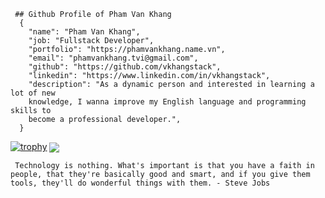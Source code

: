 
     ## Github Profile of Pham Van Khang
      {
        "name": "Pham Van Khang",
        "job: "Fullstack Developer",
        "portfolio": "https://phamvankhang.name.vn",
        "email": "phamvankhang.tvi@gmail.com",
        "github": "https://github.com/vkhangstack",
        "linkedin": "https://www.linkedin.com/in/vkhangstack",
        "description": "As a dynamic person and interested in learning a lot of new 
        knowledge, I wanna improve my English language and programming skills to 
        become a professional developer.",
      }
  
  [![trophy](https://github-profile-trophy.vercel.app/?username=vkhangstack)](https://github.com/vkhangstack/vkhangstack)
  <img align="center" src="https://github-readme-stats.vercel.app/api/?username=vkhangstack&theme=dracula" />

     Technology is nothing. What's important is that you have a faith in people, that they're basically good and smart, and if you give them tools, they'll do wonderful things with them. - Steve Jobs